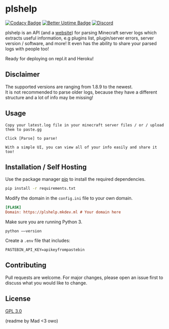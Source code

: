 # plshelp
[![Codacy Badge](https://app.codacy.com/project/badge/Grade/110d0d83d60144a4bece1eb7a4fef804)](https://www.codacy.com/gh/zlataovce/plshelp/dashboard?utm_source=github.com&amp;utm_medium=referral&amp;utm_content=zlataovce/plshelp&amp;utm_campaign=Badge_Grade)
[![Better Uptime Badge](https://betteruptime.com/status-badges/v1/monitor/6ofe.svg)](https://status.mkdev.ml)
[![Discord](https://img.shields.io/discord/828691352551293030)](https://discord.gg/FGf6z89kVR)


plshelp is an API (and a [website](https://plshelp.mkdev.ml)) for parsing Minecraft server logs which extracts useful information, e.g plugins list, plugin/server errors, server version / software, and more! It even has the ability to share your parsed logs with people too!  

Ready for deploying on repl.it and Heroku!

## Disclaimer

The supported versions are ranging from 1.8.9 to the newest.  
It is not recommended to parse older logs, because they have a different structure and a lot of info may be missing!
## Usage

```
Copy your latest.log file in your minecraft server files / or / upload them to paste.gg

Click [Parse] to parse!

With a simple UI, you can view all of your info easily and share it too!
```

## Installation / Self Hosting

Use the package manager [pip](https://pip.pypa.io/en/stable/) to install the required dependencies.

```bash
pip install -r requirements.txt
```
Modify the domain in the `config.ini` file to your own domain.
```ini
[FLASK]
Domain: https://plshelp.mkdev.ml # Your domain here
```
Make sure you are running Python 3.
```
python ––version
```
Create a `.env` file that includes:
```
PASTEBIN_API_KEY=apikeyfrompastebin
```

## Contributing
Pull requests are welcome. For major changes, please open an issue first to discuss what you would like to change.

## License
[GPL 3.0](https://choosealicense.com/licenses/gpl-3.0/)

(readme by Mad <3 owo)
